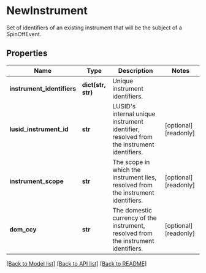 # NewInstrument

Set of identifiers of an existing instrument that will be the subject of a SpinOffEvent.

## Properties
Name | Type | Description | Notes
------------ | ------------- | ------------- | -------------
**instrument_identifiers** | **dict(str, str)** | Unique instrument identifiers. | 
**lusid_instrument_id** | **str** | LUSID&#39;s internal unique instrument identifier, resolved from the instrument identifiers. | [optional] [readonly] 
**instrument_scope** | **str** | The scope in which the instrument lies, resolved from the instrument identifiers. | [optional] [readonly] 
**dom_ccy** | **str** | The domestic currency of the instrument, resolved from the instrument identifiers. | [optional] [readonly] 

[[Back to Model list]](../README.md#documentation-for-models) [[Back to API list]](../README.md#documentation-for-api-endpoints) [[Back to README]](../README.md)


